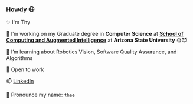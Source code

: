 ### Howdy 😃

  ✨ I'm Thy
  
  🔭 I’m working on my Graduate degree in **Computer Science** at [**School of Computing and Augmented Intelligence**](https://scai.engineering.asu.edu/) at **Arizona State University** 🌞😈
  
  🌱 I’m learning about Robotics Vision, Software Quality Assurance, and Algorithms
  
  💼 Open to work
  
  📫 [LinkedIn](www.linkedin.com/in/thy-do)
  
  🎤 Pronounce my name: `thee`
  
